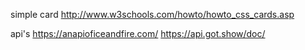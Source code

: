 simple card 
http://www.w3schools.com/howto/howto_css_cards.asp

api's
https://anapioficeandfire.com/
https://api.got.show/doc/
